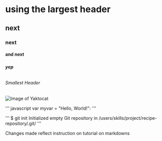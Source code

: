# <h1> using the largest header
## <h2> next 
### <h3> next
#### <h4> and next
##### <h5> yep
###### <h6> Smallest Header

![Image of Yaktocat](https://octodex.github.com/images/yaktocat.png)

''' javascript
var myvar = "Hello, World!":
'''

'''
$ git init
Initialized empty Git repository in /users/skills/project/recipe-repository/.git/
'''

Changes made reflect instruction on tutorial on markdowns
